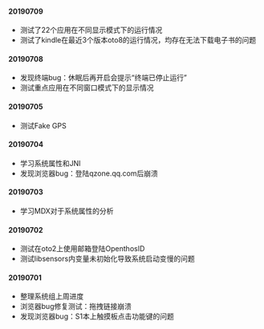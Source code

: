 #### 20190709

- 测试了22个应用在不同显示模式下的运行情况
- 测试了kindle在最近3个版本oto8的运行情况，均存在无法下载电子书的问题

#### 20190708

- 发现终端bug：休眠后再开启会提示“终端已停止运行”
- 测试重点应用在不同窗口模式下的显示情况

#### 20190705

- 测试Fake GPS

#### 20190704

- 学习系统属性和JNI
- 发现浏览器bug：登陆qzone.qq.com后崩溃

#### 20190703

- 学习MDX对于系统属性的分析

#### 20190702

- 测试在oto2上使用邮箱登陆OpenthosID
- 测试libsensors内变量未初始化导致系统启动变慢的问题

#### 20190701

- 整理系统组上周进度
- 浏览器bug修复测试：拖拽链接崩溃
- 发现浏览器bug：S1本上触摸板点击功能键的问题